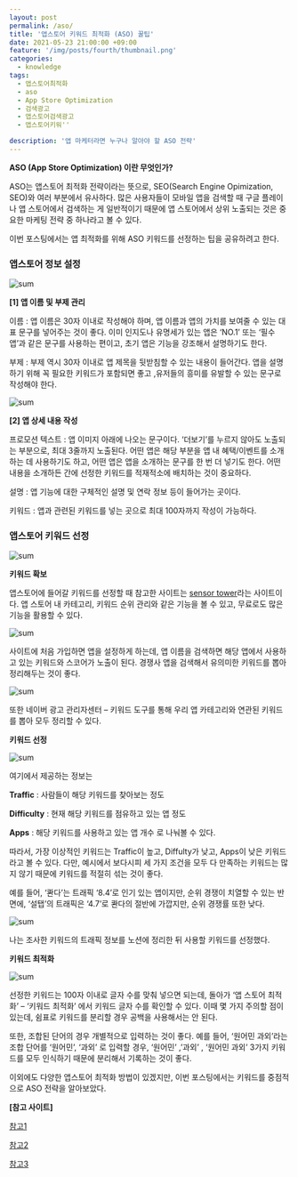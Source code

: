 ```yaml
---
layout: post
permalink: /aso/
title: '앱스토어 키워드 최적화 (ASO) 꿀팁'
date: 2021-05-23 21:00:00 +09:00
feature: '/img/posts/fourth/thumbnail.png'
categories:
  - knowledge
tags:
  - 앱스토어최적화
  - aso
  - App Store Optimization
  - 검색광고
  - 앱스토어검색광고
  - 앱스토어키워''

description: '앱 마케터라면 누구나 알아야 할 ASO 전략'
---
```


**ASO (App Store Optimization) 이란 무엇인가?**

ASO는 앱스토어 최적화 전략이라는 뜻으로, SEO(Search Engine Opimization, SEO)와 여러 부분에서 유사하다. 많은 사용자들이 모바일 앱을 검색할 때 구글 플레이나 앱 스토어에서 검색하는 게 일반적이기 때문에 앱 스토어에서 상위 노출되는 것은 중요한 마케팅 전략 중 하나라고 볼 수 있다.

이번 포스팅에서는 앱 최적화를 위해 ASO 키워드를 선정하는 팁을 공유하려고 한다.

### **앱스토어 정보 설정**

![sum](/img/posts/fourth/img1.png)

**[1] 앱 이름 및 부제 관리**

이름 : 앱 이름은 30자 이내로 작성해야 하며, 앱 이름과 앱의 가치를 보여줄 수 있는 대표 문구를 넣어주는 것이 좋다. 이미 인지도나 유명세가 있는 앱은 ‘NO.1’ 또는 ‘필수앱’과 같은 문구를 사용하는 편이고, 초기 앱은 기능을 강조해서 설명하기도 한다.

부제 : 부제 역시 30자 이내로 앱 제목을 뒷받침할 수 있는 내용이 들어간다. 앱을 설명하기 위해 꼭 필요한 키워드가 포함되면 좋고 ,유저들의 흥미를 유발할 수 있는 문구로 작성해야 한다.


![sum](/img/posts/fourth/img2.png)

**[2] 앱 상세 내용 작성**

프로모션 텍스트 : 앱 이미지 아래에 나오는 문구이다. ‘더보기’를 누르지 않아도 노출되는 부분으로, 최대 3줄까지 노출된다. 어떤 앱은 해당 부분을 앱 내 혜택/이벤트를 소개하는 데 사용하기도 하고, 어떤 앱은 앱을 소개하는 문구를 한 번 더 넣기도 한다. 어떤 내용을 소개하든 간에 선정한 키워드를 적재적소에 배치하는 것이 중요하다.


설명 : 앱 기능에 대한 구체적인 설명 및 연락 정보 등이 들어가는 곳이다.

키워드 : 앱과 관련된 키워드를 넣는 곳으로 최대 100자까지 작성이 가능하다.

### **앱스토어 키워드 선정**

![sum](/img/posts/fourth/img2-2.png)

**키워드 확보**

앱스토어에 들어갈 키워드를 선정할 때 참고한 사이트는 [sensor tower](https://sensortower.com/?locale=ko)라는 사이트이다.
앱 스토어 내 카테고리, 키워드 순위 관리와 같은 기능을 볼 수 있고, 무료로도 많은 기능을 활용할 수 있다.

![sum](/img/posts/fourth/img2-3.png)

사이트에 처음 가입하면 앱을 설정하게 하는데, 앱 이름을 검색하면 해당 앱에서 사용하고 있는 키워드와 스코어가 노출이 된다. 경쟁사 앱을 검색해서 유의미한 키워드를 뽑아 정리해두는 것이 좋다.

![sum](/img/posts/fourth/img2-4.png)

또한 네이버 광고 관리자센터 – 키워드 도구를 통해 우리 앱 카테고리와 연관된 키워드를 뽑아 모두 정리할 수 있다.


**키워드 선정**

![sum](/img/posts/fourth/img2-5.png)

여기에서 제공하는 정보는

**Traffic** : 사람들이 해당 키워드를 찾아보는 정도

**Difficulty** : 현재 해당 키워드를 점유하고 있는 앱 정도

**Apps** : 해당 키워드를 사용하고 있는 앱 개수
로 나눠볼 수 있다.

따라서, 가장 이상적인 키워드는 Traffic이 높고, Diffulty가 낮고, Apps이 낮은 키워드라고 볼 수 있다. 다만, 예시에서 보다시피 세 가지 조건을 모두 다 만족하는 키워드는 많지 않기 때문에 키워드를 적절히 섞는 것이 좋다.

예를 들어, ‘콴다’는 트래픽 ‘8.4’로 인기 있는 앱이지만, 순위 경쟁이 치열할 수 있는 반면에, ‘설탭’의 트래픽은 ‘4.7’로 콴다의 절반에 가깝지만, 순위 경쟁률 또한 낮다.

![sum](/img/posts/fourth/img4.png)

나는 조사한 키워드의 트래픽 정보를 노션에 정리한 뒤 사용할 키워드를 선정했다.

**키워드 최적화**

![sum](/img/posts/fourth/img5.png)

선정한 키워드는 100자 이내로 글자 수를 맞춰 넣으면 되는데, 돌아가 ‘앱 스토어 최적화’ – ‘키워드 최적화’ 에서 키워드 글자 수를 확인할 수 있다. 이때 몇 가지 주의할 점이 있는데, 쉼표로 키워드를 분리할 경우 공백을 사용해서는 안 된다.

또한, 조합된 단어의 경우 개별적으로 입력하는 것이 좋다. 예를 들어, ‘원어민 과외’라는 조합 단어를 ‘원어민’, ‘과외’ 로 입력할 경우, ‘원어민’ ,’과외’ , ‘원어민 과외’ 3가지 키워드를 모두 인식하기 때문에 분리해서 기록하는 것이 좋다.

이외에도 다양한 앱스토어 최적화 방법이 있겠지만, 이번 포스팅에서는 키워드를 중점적으로 ASO 전략을 알아보았다.

**[참고 사이트]** 

[참고1](https://www.apptweak.com/en/aso-blog/practical-aso-guide-how-to-optimize-your-app-store-product-page)

[참고2](https://developer.apple.com/kr/app-store/search/)

[참고3](https://www.adjust.com/ko/blog/7-quick-tips-to-optimize-your-app-store-keywords/)
